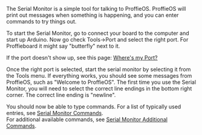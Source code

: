 The Serial Monitor is a simple tool for talking to ProffieOS.
ProffieOS will print out messages when something is happening, and you can enter commands to try things out.

To start the Serial Monitor, go to connect your board to the computer and start up Arduino.
Now go check Tools->Port and select the right port. For Proffieboard it might say "butterfly" next to it.

If the port doesn't show up, see this page: [Where's my Port?](Where's-my-Port?.md)

Once the right port is selected, start the serial monitor by selecting it from the Tools menu.
If everything works, you should see some messages from ProffieOS, such as "Welcome to ProffieOS".
The first time you use the Serial Monitor, you will need to select the correct line endings in the bottom right corner. The correct line ending is "newline".

You should now be able to type commands. For a list of typically used entries, 
see [Serial Monitor Commands](Serial-Monitor-Commands.md).  
For additional available commands, see [Serial Monitor Additional Commands](Serial-Monitor-Additional-Commands.md).

